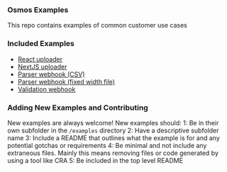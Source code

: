 ### Osmos Examples

This repo contains examples of common customer use cases

### Included Examples

- [React uploader](/examples/osmos-uploader-with-reactjs-and-typescript)
- [NextJS uploader](/examples/osmos-uploader-with-nextjs-and-typescript)
- [Parser webhook (CSV)](/examples/parser-webhook-csv)
- [Parser webhook (fixed width file)](/examples/parser-webhook-fixed-width)
- [Validation webhook](/examples/validation-webhook)

### Adding New Examples and Contributing

New examples are always welcome! New examples should:
1: Be in their own subfolder in the `/examples` directory
2: Have a descriptive subfolder name
3: Include a README that outlines what the example is for and any potential gotchas or requirements
4: Be minimal and not include any extraneous files. Mainly this means removing files or code generated by using a tool like CRA
5: Be included in the top level README
